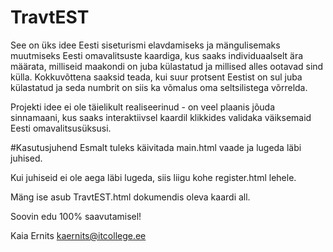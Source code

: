 # TravtEST
See on üks idee Eesti siseturismi elavdamiseks ja mängulisemaks muutmiseks Eesti omavalitsuste kaardiga, 
kus saaks individuaalselt ära määrata, milliseid maakondi on juba külastatud ja millised alles ootavad sind külla. 
Kokkuvõttena saaksid teada, kui suur protsent Eestist on sul juba külastatud ja seda numbrit on siis ka võmalus oma seltsilistega võrrelda.

Projekti idee ei ole täielikult realiseerinud - on veel plaanis jõuda sinnamaani, kus saaks interaktiivsel kaardil klikkides validaka väiksemaid Eesti omavalitsusüksusi.

#Kasutusjuhend
Esmalt tuleks käivitada main.html vaade ja lugeda läbi juhised.

Kui juhiseid ei ole aega läbi lugeda, siis liigu kohe register.html lehele.

Mäng ise asub TravtEST.html dokumendis oleva kaardi all.

Soovin edu 100% saavutamisel!

Kaia Ernits
kaernits@itcollege.ee

 
